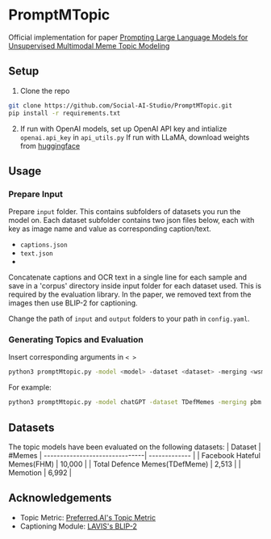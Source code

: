 
# PromptMTopic

Official implementation for paper [Prompting Large Language Models for Unsupervised Multimodal Meme Topic Modeling]()


## Setup
1. Clone the repo 
``` bash
git clone https://github.com/Social-AI-Studio/PromptMTopic.git 
pip install -r requirements.txt
```
2. If run with OpenAI models, set up OpenAI API key and intialize `openai.api_key` in `api_utils.py`
If run with LLaMA, download weights from [huggingface](https://huggingface.co/huggyllama/llama-13b)

## Usage
### Prepare Input

Prepare ```input``` folder. This contains subfolders of datasets you run the model on. Each dataset subfolder contains two json files below, each with key as image name and value as corresponding caption/text.
-  ```captions.json``` 
- ```text.json```
- 
Concatenate captions and OCR text in a single line for each sample and save in a 'corpus' directory inside input folder for each dataset used. This is required by the evaluation library.
In the paper, we removed text from the images then use BLIP-2 for captioning.

Change the path of ```input``` and ```output``` folders to your path in ```config.yaml```.

### Generating Topics and Evaluation
Insert corresponding arguments in ```< >```

```bash
python3 promptMtopic.py -model <model> -dataset <dataset> -merging <wsm or pbm> -k_range <range of generated topics>
```
For example:
```bash
python3 promptMtopic.py -model chatGPT -dataset TDefMemes -merging pbm -k_range 10,20,30,40,50
```

## Datasets
The topic models have been evaluated on the following datasets:
| Dataset                        | #Memes
| -------------------------------| -------------  |
| Facebook Hateful Memes(FHM)    | 10,000         |
| Total Defence Memes(TDefMeme)  | 2,513          |
| Memotion                       | 6,992          |

## Acknowledgements

 - Topic Metric: [Preferred.AI's Topic Metric](https://github.com/PreferredAI/topic-metrics/tree/main)
 - Captioning Module: [LAVIS's BLIP-2](https://github.com/salesforce/LAVIS/tree/main/projects/blip2)
